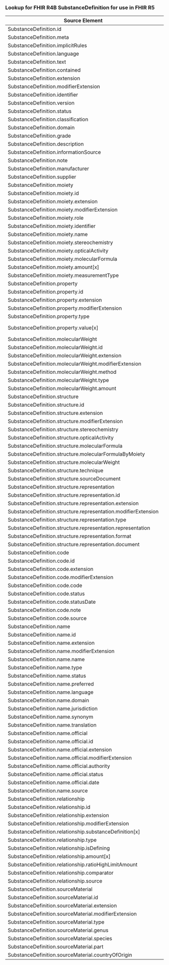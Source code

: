 ### Lookup for FHIR R4B SubstanceDefinition for use in FHIR R5

| Source Element | Usage | Target |
| -------------- | ----- | ------ |
| SubstanceDefinition.id | UseElementSameName | SubstanceDefinition.id |
| SubstanceDefinition.meta | UseElementSameName | SubstanceDefinition.meta |
| SubstanceDefinition.implicitRules | UseElementSameName | SubstanceDefinition.implicitRules |
| SubstanceDefinition.language | UseElementSameName | SubstanceDefinition.language |
| SubstanceDefinition.text | UseElementSameName | SubstanceDefinition.text |
| SubstanceDefinition.contained | UseElementSameName | SubstanceDefinition.contained |
| SubstanceDefinition.extension | UseElementSameName | SubstanceDefinition.extension |
| SubstanceDefinition.modifierExtension | UseElementSameName | SubstanceDefinition.modifierExtension |
| SubstanceDefinition.identifier | UseElementSameName | SubstanceDefinition.identifier |
| SubstanceDefinition.version | UseElementSameName | SubstanceDefinition.version |
| SubstanceDefinition.status | UseElementSameName | SubstanceDefinition.status |
| SubstanceDefinition.classification | UseElementSameName | SubstanceDefinition.classification |
| SubstanceDefinition.domain | UseElementSameName | SubstanceDefinition.domain |
| SubstanceDefinition.grade | UseElementSameName | SubstanceDefinition.grade |
| SubstanceDefinition.description | UseElementSameName | SubstanceDefinition.description |
| SubstanceDefinition.informationSource | UseElementSameName | SubstanceDefinition.informationSource |
| SubstanceDefinition.note | UseElementSameName | SubstanceDefinition.note |
| SubstanceDefinition.manufacturer | UseElementSameName | SubstanceDefinition.manufacturer |
| SubstanceDefinition.supplier | UseElementSameName | SubstanceDefinition.supplier |
| SubstanceDefinition.moiety | UseElementSameName | SubstanceDefinition.moiety |
| SubstanceDefinition.moiety.id | UseElementSameName | SubstanceDefinition.moiety.id |
| SubstanceDefinition.moiety.extension | UseElementSameName | SubstanceDefinition.moiety.extension |
| SubstanceDefinition.moiety.modifierExtension | UseElementSameName | SubstanceDefinition.moiety.modifierExtension |
| SubstanceDefinition.moiety.role | UseElementSameName | SubstanceDefinition.moiety.role |
| SubstanceDefinition.moiety.identifier | UseElementSameName | SubstanceDefinition.moiety.identifier |
| SubstanceDefinition.moiety.name | UseElementSameName | SubstanceDefinition.moiety.name |
| SubstanceDefinition.moiety.stereochemistry | UseElementSameName | SubstanceDefinition.moiety.stereochemistry |
| SubstanceDefinition.moiety.opticalActivity | UseElementSameName | SubstanceDefinition.moiety.opticalActivity |
| SubstanceDefinition.moiety.molecularFormula | UseElementSameName | SubstanceDefinition.moiety.molecularFormula |
| SubstanceDefinition.moiety.amount[x] | UseElementSameName | SubstanceDefinition.moiety.amount[x] |
| SubstanceDefinition.moiety.measurementType | UseElementSameName | SubstanceDefinition.moiety.measurementType |
| SubstanceDefinition.property | UseElementSameName | SubstanceDefinition.property |
| SubstanceDefinition.property.id | UseElementSameName | SubstanceDefinition.property.id |
| SubstanceDefinition.property.extension | UseElementSameName | SubstanceDefinition.property.extension |
| SubstanceDefinition.property.modifierExtension | UseElementSameName | SubstanceDefinition.property.modifierExtension |
| SubstanceDefinition.property.type | UseElementSameName | SubstanceDefinition.property.type |
| SubstanceDefinition.property.value[x] | UseExtension | http://hl7.org/fhir/4.3/StructureDefinition/extension-SubstanceDefinition.property.value |
| SubstanceDefinition.molecularWeight | UseElementSameName | SubstanceDefinition.molecularWeight |
| SubstanceDefinition.molecularWeight.id | UseElementSameName | SubstanceDefinition.molecularWeight.id |
| SubstanceDefinition.molecularWeight.extension | UseElementSameName | SubstanceDefinition.molecularWeight.extension |
| SubstanceDefinition.molecularWeight.modifierExtension | UseElementSameName | SubstanceDefinition.molecularWeight.modifierExtension |
| SubstanceDefinition.molecularWeight.method | UseElementSameName | SubstanceDefinition.molecularWeight.method |
| SubstanceDefinition.molecularWeight.type | UseElementSameName | SubstanceDefinition.molecularWeight.type |
| SubstanceDefinition.molecularWeight.amount | UseElementSameName | SubstanceDefinition.molecularWeight.amount |
| SubstanceDefinition.structure | UseElementSameName | SubstanceDefinition.structure |
| SubstanceDefinition.structure.id | UseElementSameName | SubstanceDefinition.structure.id |
| SubstanceDefinition.structure.extension | UseElementSameName | SubstanceDefinition.structure.extension |
| SubstanceDefinition.structure.modifierExtension | UseElementSameName | SubstanceDefinition.structure.modifierExtension |
| SubstanceDefinition.structure.stereochemistry | UseElementSameName | SubstanceDefinition.structure.stereochemistry |
| SubstanceDefinition.structure.opticalActivity | UseElementSameName | SubstanceDefinition.structure.opticalActivity |
| SubstanceDefinition.structure.molecularFormula | UseElementSameName | SubstanceDefinition.structure.molecularFormula |
| SubstanceDefinition.structure.molecularFormulaByMoiety | UseElementSameName | SubstanceDefinition.structure.molecularFormulaByMoiety |
| SubstanceDefinition.structure.molecularWeight | UseElementSameName | SubstanceDefinition.structure.molecularWeight |
| SubstanceDefinition.structure.technique | UseElementSameName | SubstanceDefinition.structure.technique |
| SubstanceDefinition.structure.sourceDocument | UseElementSameName | SubstanceDefinition.structure.sourceDocument |
| SubstanceDefinition.structure.representation | UseElementSameName | SubstanceDefinition.structure.representation |
| SubstanceDefinition.structure.representation.id | UseElementSameName | SubstanceDefinition.structure.representation.id |
| SubstanceDefinition.structure.representation.extension | UseElementSameName | SubstanceDefinition.structure.representation.extension |
| SubstanceDefinition.structure.representation.modifierExtension | UseElementSameName | SubstanceDefinition.structure.representation.modifierExtension |
| SubstanceDefinition.structure.representation.type | UseElementSameName | SubstanceDefinition.structure.representation.type |
| SubstanceDefinition.structure.representation.representation | UseElementSameName | SubstanceDefinition.structure.representation.representation |
| SubstanceDefinition.structure.representation.format | UseElementSameName | SubstanceDefinition.structure.representation.format |
| SubstanceDefinition.structure.representation.document | UseElementSameName | SubstanceDefinition.structure.representation.document |
| SubstanceDefinition.code | UseElementSameName | SubstanceDefinition.code |
| SubstanceDefinition.code.id | UseElementSameName | SubstanceDefinition.code.id |
| SubstanceDefinition.code.extension | UseElementSameName | SubstanceDefinition.code.extension |
| SubstanceDefinition.code.modifierExtension | UseElementSameName | SubstanceDefinition.code.modifierExtension |
| SubstanceDefinition.code.code | UseElementSameName | SubstanceDefinition.code.code |
| SubstanceDefinition.code.status | UseElementSameName | SubstanceDefinition.code.status |
| SubstanceDefinition.code.statusDate | UseElementSameName | SubstanceDefinition.code.statusDate |
| SubstanceDefinition.code.note | UseElementSameName | SubstanceDefinition.code.note |
| SubstanceDefinition.code.source | UseElementSameName | SubstanceDefinition.code.source |
| SubstanceDefinition.name | UseElementSameName | SubstanceDefinition.name |
| SubstanceDefinition.name.id | UseElementSameName | SubstanceDefinition.name.id |
| SubstanceDefinition.name.extension | UseElementSameName | SubstanceDefinition.name.extension |
| SubstanceDefinition.name.modifierExtension | UseElementSameName | SubstanceDefinition.name.modifierExtension |
| SubstanceDefinition.name.name | UseElementSameName | SubstanceDefinition.name.name |
| SubstanceDefinition.name.type | UseElementSameName | SubstanceDefinition.name.type |
| SubstanceDefinition.name.status | UseElementSameName | SubstanceDefinition.name.status |
| SubstanceDefinition.name.preferred | UseElementSameName | SubstanceDefinition.name.preferred |
| SubstanceDefinition.name.language | UseElementSameName | SubstanceDefinition.name.language |
| SubstanceDefinition.name.domain | UseElementSameName | SubstanceDefinition.name.domain |
| SubstanceDefinition.name.jurisdiction | UseElementSameName | SubstanceDefinition.name.jurisdiction |
| SubstanceDefinition.name.synonym | UseElementSameName | SubstanceDefinition.name.synonym |
| SubstanceDefinition.name.translation | UseElementSameName | SubstanceDefinition.name.translation |
| SubstanceDefinition.name.official | UseElementSameName | SubstanceDefinition.name.official |
| SubstanceDefinition.name.official.id | UseElementSameName | SubstanceDefinition.name.official.id |
| SubstanceDefinition.name.official.extension | UseElementSameName | SubstanceDefinition.name.official.extension |
| SubstanceDefinition.name.official.modifierExtension | UseElementSameName | SubstanceDefinition.name.official.modifierExtension |
| SubstanceDefinition.name.official.authority | UseElementSameName | SubstanceDefinition.name.official.authority |
| SubstanceDefinition.name.official.status | UseElementSameName | SubstanceDefinition.name.official.status |
| SubstanceDefinition.name.official.date | UseElementSameName | SubstanceDefinition.name.official.date |
| SubstanceDefinition.name.source | UseElementSameName | SubstanceDefinition.name.source |
| SubstanceDefinition.relationship | UseElementSameName | SubstanceDefinition.relationship |
| SubstanceDefinition.relationship.id | UseElementSameName | SubstanceDefinition.relationship.id |
| SubstanceDefinition.relationship.extension | UseElementSameName | SubstanceDefinition.relationship.extension |
| SubstanceDefinition.relationship.modifierExtension | UseElementSameName | SubstanceDefinition.relationship.modifierExtension |
| SubstanceDefinition.relationship.substanceDefinition[x] | UseElementSameName | SubstanceDefinition.relationship.substanceDefinition[x] |
| SubstanceDefinition.relationship.type | UseElementSameName | SubstanceDefinition.relationship.type |
| SubstanceDefinition.relationship.isDefining | UseElementSameName | SubstanceDefinition.relationship.isDefining |
| SubstanceDefinition.relationship.amount[x] | UseElementSameName | SubstanceDefinition.relationship.amount[x] |
| SubstanceDefinition.relationship.ratioHighLimitAmount | UseElementSameName | SubstanceDefinition.relationship.ratioHighLimitAmount |
| SubstanceDefinition.relationship.comparator | UseElementSameName | SubstanceDefinition.relationship.comparator |
| SubstanceDefinition.relationship.source | UseElementSameName | SubstanceDefinition.relationship.source |
| SubstanceDefinition.sourceMaterial | UseElementSameName | SubstanceDefinition.sourceMaterial |
| SubstanceDefinition.sourceMaterial.id | UseElementSameName | SubstanceDefinition.sourceMaterial.id |
| SubstanceDefinition.sourceMaterial.extension | UseElementSameName | SubstanceDefinition.sourceMaterial.extension |
| SubstanceDefinition.sourceMaterial.modifierExtension | UseElementSameName | SubstanceDefinition.sourceMaterial.modifierExtension |
| SubstanceDefinition.sourceMaterial.type | UseElementSameName | SubstanceDefinition.sourceMaterial.type |
| SubstanceDefinition.sourceMaterial.genus | UseElementSameName | SubstanceDefinition.sourceMaterial.genus |
| SubstanceDefinition.sourceMaterial.species | UseElementSameName | SubstanceDefinition.sourceMaterial.species |
| SubstanceDefinition.sourceMaterial.part | UseElementSameName | SubstanceDefinition.sourceMaterial.part |
| SubstanceDefinition.sourceMaterial.countryOfOrigin | UseElementSameName | SubstanceDefinition.sourceMaterial.countryOfOrigin |
